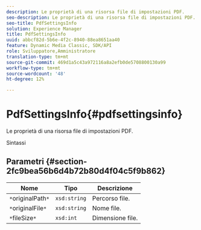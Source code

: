 ```yaml
---
description: Le proprietà di una risorsa file di impostazioni PDF.
seo-description: Le proprietà di una risorsa file di impostazioni PDF.
seo-title: PdfSettingsInfo
solution: Experience Manager
title: PdfSettingsInfo
uuid: abbcf82d-5b6e-4f2c-8940-88ea8651aa40
feature: Dynamic Media Classic, SDK/API
role: Sviluppatore,Amministratore
translation-type: tm+mt
source-git-commit: 469d1a5c43a972116a8a2efb0de5708800130a99
workflow-type: tm+mt
source-wordcount: '48'
ht-degree: 12%

---
```



# PdfSettingsInfo{#pdfsettingsinfo}

Le proprietà di una risorsa file di impostazioni PDF.

Sintassi

## Parametri {#section-2fc9bea56b6d4b72b80d4f04c5f9b862}

| Nome | Tipo | Descrizione |
|---|---|---|
| `*`originalPath`*` | `xsd:string` | Percorso file. |
| `*`originalFile`*` | `xsd:string` | Nome file. |
| `*`fileSize`*` | `xsd:int` | Dimensione file. |

